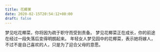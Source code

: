 ```yaml
---
title: 花椰莱
date: 2020-02-15T20:54:12+08:00
draft: false
---
```


梦见吃花椰菜，你将因为疏于职守而受到责备。
梦见花椰菜正在成长，你的前途在经过一段失落后变得明朗起来。
年轻女人梦见园中的花椰菜，表示她将嫁人，不过不是自己喜欢的人，只是为了迎合父母的意愿。
